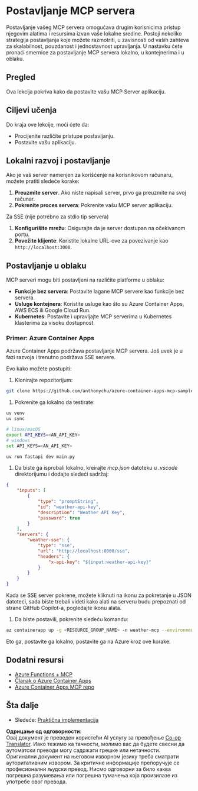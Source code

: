 <!--
CO_OP_TRANSLATOR_METADATA:
{
  "original_hash": "7816cc28f7ab9a54e31f9246429ffcd9",
  "translation_date": "2025-05-17T12:56:21+00:00",
  "source_file": "03-GettingStarted/08-deployment/README.md",
  "language_code": "sr"
}
-->
# Postavljanje MCP servera

Postavljanje vašeg MCP servera omogućava drugim korisnicima pristup njegovim alatima i resursima izvan vaše lokalne sredine. Postoji nekoliko strategija postavljanja koje možete razmotriti, u zavisnosti od vaših zahteva za skalabilnost, pouzdanost i jednostavnost upravljanja. U nastavku ćete pronaći smernice za postavljanje MCP servera lokalno, u kontejnerima i u oblaku.

## Pregled

Ova lekcija pokriva kako da postavite vašu MCP Server aplikaciju.

## Ciljevi učenja

Do kraja ove lekcije, moći ćete da:

- Procijenite različite pristupe postavljanju.
- Postavite vašu aplikaciju.

## Lokalni razvoj i postavljanje

Ako je vaš server namenjen za korišćenje na korisnikovom računaru, možete pratiti sledeće korake:

1. **Preuzmite server**. Ako niste napisali server, prvo ga preuzmite na svoj računar.
1. **Pokrenite proces servera**: Pokrenite vašu MCP server aplikaciju.

Za SSE (nije potrebno za stdio tip servera)

1. **Konfigurišite mrežu**: Osigurajte da je server dostupan na očekivanom portu.
1. **Povežite klijente**: Koristite lokalne URL-ove za povezivanje kao `http://localhost:3000`.

## Postavljanje u oblaku

MCP serveri mogu biti postavljeni na različite platforme u oblaku:

- **Funkcije bez servera**: Postavite lagane MCP servere kao funkcije bez servera.
- **Usluge kontejnera**: Koristite usluge kao što su Azure Container Apps, AWS ECS ili Google Cloud Run.
- **Kubernetes**: Postavite i upravljajte MCP serverima u Kubernetes klasterima za visoku dostupnost.

### Primer: Azure Container Apps

Azure Container Apps podržava postavljanje MCP servera. Još uvek je u fazi razvoja i trenutno podržava SSE servere.

Evo kako možete postupiti:

1. Klonirajte repozitorijum:

  ```sh
  git clone https://github.com/anthonychu/azure-container-apps-mcp-sample.git
  ```

1. Pokrenite ga lokalno da testirate:

  ```sh
  uv venv
  uv sync

  # linux/macOS
  export API_KEYS=<AN_API_KEY>
  # windows
  set API_KEYS=<AN_API_KEY>

  uv run fastapi dev main.py
  ```

1. Da biste ga isprobali lokalno, kreirajte *mcp.json* datoteku u *.vscode* direktorijumu i dodajte sledeći sadržaj:

  ```json
  {
      "inputs": [
          {
              "type": "promptString",
              "id": "weather-api-key",
              "description": "Weather API Key",
              "password": true
          }
      ],
      "servers": {
          "weather-sse": {
              "type": "sse",
              "url": "http://localhost:8000/sse",
              "headers": {
                  "x-api-key": "${input:weather-api-key}"
              }
          }
      }
  }
  ```

  Kada se SSE server pokrene, možete kliknuti na ikonu za pokretanje u JSON datoteci, sada biste trebali videti kako alati na serveru budu prepoznati od strane GitHub Copilot-a, pogledajte ikonu alata.

1. Da biste postavili, pokrenite sledeću komandu:

  ```sh
  az containerapp up -g <RESOURCE_GROUP_NAME> -n weather-mcp --environment mcp -l westus --env-vars API_KEYS=<AN_API_KEY> --source .
  ```

Eto ga, postavite ga lokalno, postavite ga na Azure kroz ove korake.

## Dodatni resursi

- [Azure Functions + MCP](https://learn.microsoft.com/en-us/samples/azure-samples/remote-mcp-functions-dotnet/remote-mcp-functions-dotnet/)
- [Članak o Azure Container Apps](https://techcommunity.microsoft.com/blog/appsonazureblog/host-remote-mcp-servers-in-azure-container-apps/4403550)
- [Azure Container Apps MCP repo](https://github.com/anthonychu/azure-container-apps-mcp-sample)

## Šta dalje

- Sledeće: [Praktična implementacija](/04-PracticalImplementation/README.md)

**Одрицање од одговорности**:  
Овај документ је преведен користећи AI услугу за превођење [Co-op Translator](https://github.com/Azure/co-op-translator). Иако тежимо ка тачности, молимо вас да будете свесни да аутоматски преводи могу садржати грешке или нетачности. Оригинални документ на његовом изворном језику треба сматрати ауторитативним извором. За критичне информације препоручује се професионални људски превод. Нисмо одговорни за било каква погрешна разумевања или погрешна тумачења која произилазе из употребе овог превода.